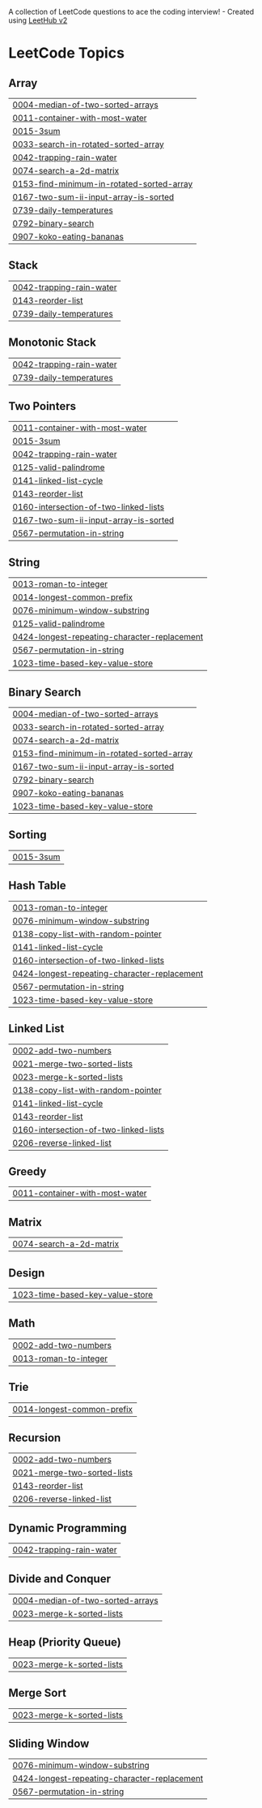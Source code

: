 A collection of LeetCode questions to ace the coding interview! - Created using [LeetHub v2](https://github.com/arunbhardwaj/LeetHub-2.0)
<!---LeetCode Topics Start-->
# LeetCode Topics
## Array
|  |
| ------- |
| [0004-median-of-two-sorted-arrays](https://github.com/mehant-kr/My-Leetcode-Solutions/tree/master/0004-median-of-two-sorted-arrays) |
| [0011-container-with-most-water](https://github.com/mehant-kr/My-Leetcode-Solutions/tree/master/0011-container-with-most-water) |
| [0015-3sum](https://github.com/mehant-kr/My-Leetcode-Solutions/tree/master/0015-3sum) |
| [0033-search-in-rotated-sorted-array](https://github.com/mehant-kr/My-Leetcode-Solutions/tree/master/0033-search-in-rotated-sorted-array) |
| [0042-trapping-rain-water](https://github.com/mehant-kr/My-Leetcode-Solutions/tree/master/0042-trapping-rain-water) |
| [0074-search-a-2d-matrix](https://github.com/mehant-kr/My-Leetcode-Solutions/tree/master/0074-search-a-2d-matrix) |
| [0153-find-minimum-in-rotated-sorted-array](https://github.com/mehant-kr/My-Leetcode-Solutions/tree/master/0153-find-minimum-in-rotated-sorted-array) |
| [0167-two-sum-ii-input-array-is-sorted](https://github.com/mehant-kr/My-Leetcode-Solutions/tree/master/0167-two-sum-ii-input-array-is-sorted) |
| [0739-daily-temperatures](https://github.com/mehant-kr/My-Leetcode-Solutions/tree/master/0739-daily-temperatures) |
| [0792-binary-search](https://github.com/mehant-kr/My-Leetcode-Solutions/tree/master/0792-binary-search) |
| [0907-koko-eating-bananas](https://github.com/mehant-kr/My-Leetcode-Solutions/tree/master/0907-koko-eating-bananas) |
## Stack
|  |
| ------- |
| [0042-trapping-rain-water](https://github.com/mehant-kr/My-Leetcode-Solutions/tree/master/0042-trapping-rain-water) |
| [0143-reorder-list](https://github.com/mehant-kr/My-Leetcode-Solutions/tree/master/0143-reorder-list) |
| [0739-daily-temperatures](https://github.com/mehant-kr/My-Leetcode-Solutions/tree/master/0739-daily-temperatures) |
## Monotonic Stack
|  |
| ------- |
| [0042-trapping-rain-water](https://github.com/mehant-kr/My-Leetcode-Solutions/tree/master/0042-trapping-rain-water) |
| [0739-daily-temperatures](https://github.com/mehant-kr/My-Leetcode-Solutions/tree/master/0739-daily-temperatures) |
## Two Pointers
|  |
| ------- |
| [0011-container-with-most-water](https://github.com/mehant-kr/My-Leetcode-Solutions/tree/master/0011-container-with-most-water) |
| [0015-3sum](https://github.com/mehant-kr/My-Leetcode-Solutions/tree/master/0015-3sum) |
| [0042-trapping-rain-water](https://github.com/mehant-kr/My-Leetcode-Solutions/tree/master/0042-trapping-rain-water) |
| [0125-valid-palindrome](https://github.com/mehant-kr/My-Leetcode-Solutions/tree/master/0125-valid-palindrome) |
| [0141-linked-list-cycle](https://github.com/mehant-kr/My-Leetcode-Solutions/tree/master/0141-linked-list-cycle) |
| [0143-reorder-list](https://github.com/mehant-kr/My-Leetcode-Solutions/tree/master/0143-reorder-list) |
| [0160-intersection-of-two-linked-lists](https://github.com/mehant-kr/My-Leetcode-Solutions/tree/master/0160-intersection-of-two-linked-lists) |
| [0167-two-sum-ii-input-array-is-sorted](https://github.com/mehant-kr/My-Leetcode-Solutions/tree/master/0167-two-sum-ii-input-array-is-sorted) |
| [0567-permutation-in-string](https://github.com/mehant-kr/My-Leetcode-Solutions/tree/master/0567-permutation-in-string) |
## String
|  |
| ------- |
| [0013-roman-to-integer](https://github.com/mehant-kr/My-Leetcode-Solutions/tree/master/0013-roman-to-integer) |
| [0014-longest-common-prefix](https://github.com/mehant-kr/My-Leetcode-Solutions/tree/master/0014-longest-common-prefix) |
| [0076-minimum-window-substring](https://github.com/mehant-kr/My-Leetcode-Solutions/tree/master/0076-minimum-window-substring) |
| [0125-valid-palindrome](https://github.com/mehant-kr/My-Leetcode-Solutions/tree/master/0125-valid-palindrome) |
| [0424-longest-repeating-character-replacement](https://github.com/mehant-kr/My-Leetcode-Solutions/tree/master/0424-longest-repeating-character-replacement) |
| [0567-permutation-in-string](https://github.com/mehant-kr/My-Leetcode-Solutions/tree/master/0567-permutation-in-string) |
| [1023-time-based-key-value-store](https://github.com/mehant-kr/My-Leetcode-Solutions/tree/master/1023-time-based-key-value-store) |
## Binary Search
|  |
| ------- |
| [0004-median-of-two-sorted-arrays](https://github.com/mehant-kr/My-Leetcode-Solutions/tree/master/0004-median-of-two-sorted-arrays) |
| [0033-search-in-rotated-sorted-array](https://github.com/mehant-kr/My-Leetcode-Solutions/tree/master/0033-search-in-rotated-sorted-array) |
| [0074-search-a-2d-matrix](https://github.com/mehant-kr/My-Leetcode-Solutions/tree/master/0074-search-a-2d-matrix) |
| [0153-find-minimum-in-rotated-sorted-array](https://github.com/mehant-kr/My-Leetcode-Solutions/tree/master/0153-find-minimum-in-rotated-sorted-array) |
| [0167-two-sum-ii-input-array-is-sorted](https://github.com/mehant-kr/My-Leetcode-Solutions/tree/master/0167-two-sum-ii-input-array-is-sorted) |
| [0792-binary-search](https://github.com/mehant-kr/My-Leetcode-Solutions/tree/master/0792-binary-search) |
| [0907-koko-eating-bananas](https://github.com/mehant-kr/My-Leetcode-Solutions/tree/master/0907-koko-eating-bananas) |
| [1023-time-based-key-value-store](https://github.com/mehant-kr/My-Leetcode-Solutions/tree/master/1023-time-based-key-value-store) |
## Sorting
|  |
| ------- |
| [0015-3sum](https://github.com/mehant-kr/My-Leetcode-Solutions/tree/master/0015-3sum) |
## Hash Table
|  |
| ------- |
| [0013-roman-to-integer](https://github.com/mehant-kr/My-Leetcode-Solutions/tree/master/0013-roman-to-integer) |
| [0076-minimum-window-substring](https://github.com/mehant-kr/My-Leetcode-Solutions/tree/master/0076-minimum-window-substring) |
| [0138-copy-list-with-random-pointer](https://github.com/mehant-kr/My-Leetcode-Solutions/tree/master/0138-copy-list-with-random-pointer) |
| [0141-linked-list-cycle](https://github.com/mehant-kr/My-Leetcode-Solutions/tree/master/0141-linked-list-cycle) |
| [0160-intersection-of-two-linked-lists](https://github.com/mehant-kr/My-Leetcode-Solutions/tree/master/0160-intersection-of-two-linked-lists) |
| [0424-longest-repeating-character-replacement](https://github.com/mehant-kr/My-Leetcode-Solutions/tree/master/0424-longest-repeating-character-replacement) |
| [0567-permutation-in-string](https://github.com/mehant-kr/My-Leetcode-Solutions/tree/master/0567-permutation-in-string) |
| [1023-time-based-key-value-store](https://github.com/mehant-kr/My-Leetcode-Solutions/tree/master/1023-time-based-key-value-store) |
## Linked List
|  |
| ------- |
| [0002-add-two-numbers](https://github.com/mehant-kr/My-Leetcode-Solutions/tree/master/0002-add-two-numbers) |
| [0021-merge-two-sorted-lists](https://github.com/mehant-kr/My-Leetcode-Solutions/tree/master/0021-merge-two-sorted-lists) |
| [0023-merge-k-sorted-lists](https://github.com/mehant-kr/My-Leetcode-Solutions/tree/master/0023-merge-k-sorted-lists) |
| [0138-copy-list-with-random-pointer](https://github.com/mehant-kr/My-Leetcode-Solutions/tree/master/0138-copy-list-with-random-pointer) |
| [0141-linked-list-cycle](https://github.com/mehant-kr/My-Leetcode-Solutions/tree/master/0141-linked-list-cycle) |
| [0143-reorder-list](https://github.com/mehant-kr/My-Leetcode-Solutions/tree/master/0143-reorder-list) |
| [0160-intersection-of-two-linked-lists](https://github.com/mehant-kr/My-Leetcode-Solutions/tree/master/0160-intersection-of-two-linked-lists) |
| [0206-reverse-linked-list](https://github.com/mehant-kr/My-Leetcode-Solutions/tree/master/0206-reverse-linked-list) |
## Greedy
|  |
| ------- |
| [0011-container-with-most-water](https://github.com/mehant-kr/My-Leetcode-Solutions/tree/master/0011-container-with-most-water) |
## Matrix
|  |
| ------- |
| [0074-search-a-2d-matrix](https://github.com/mehant-kr/My-Leetcode-Solutions/tree/master/0074-search-a-2d-matrix) |
## Design
|  |
| ------- |
| [1023-time-based-key-value-store](https://github.com/mehant-kr/My-Leetcode-Solutions/tree/master/1023-time-based-key-value-store) |
## Math
|  |
| ------- |
| [0002-add-two-numbers](https://github.com/mehant-kr/My-Leetcode-Solutions/tree/master/0002-add-two-numbers) |
| [0013-roman-to-integer](https://github.com/mehant-kr/My-Leetcode-Solutions/tree/master/0013-roman-to-integer) |
## Trie
|  |
| ------- |
| [0014-longest-common-prefix](https://github.com/mehant-kr/My-Leetcode-Solutions/tree/master/0014-longest-common-prefix) |
## Recursion
|  |
| ------- |
| [0002-add-two-numbers](https://github.com/mehant-kr/My-Leetcode-Solutions/tree/master/0002-add-two-numbers) |
| [0021-merge-two-sorted-lists](https://github.com/mehant-kr/My-Leetcode-Solutions/tree/master/0021-merge-two-sorted-lists) |
| [0143-reorder-list](https://github.com/mehant-kr/My-Leetcode-Solutions/tree/master/0143-reorder-list) |
| [0206-reverse-linked-list](https://github.com/mehant-kr/My-Leetcode-Solutions/tree/master/0206-reverse-linked-list) |
## Dynamic Programming
|  |
| ------- |
| [0042-trapping-rain-water](https://github.com/mehant-kr/My-Leetcode-Solutions/tree/master/0042-trapping-rain-water) |
## Divide and Conquer
|  |
| ------- |
| [0004-median-of-two-sorted-arrays](https://github.com/mehant-kr/My-Leetcode-Solutions/tree/master/0004-median-of-two-sorted-arrays) |
| [0023-merge-k-sorted-lists](https://github.com/mehant-kr/My-Leetcode-Solutions/tree/master/0023-merge-k-sorted-lists) |
## Heap (Priority Queue)
|  |
| ------- |
| [0023-merge-k-sorted-lists](https://github.com/mehant-kr/My-Leetcode-Solutions/tree/master/0023-merge-k-sorted-lists) |
## Merge Sort
|  |
| ------- |
| [0023-merge-k-sorted-lists](https://github.com/mehant-kr/My-Leetcode-Solutions/tree/master/0023-merge-k-sorted-lists) |
## Sliding Window
|  |
| ------- |
| [0076-minimum-window-substring](https://github.com/mehant-kr/My-Leetcode-Solutions/tree/master/0076-minimum-window-substring) |
| [0424-longest-repeating-character-replacement](https://github.com/mehant-kr/My-Leetcode-Solutions/tree/master/0424-longest-repeating-character-replacement) |
| [0567-permutation-in-string](https://github.com/mehant-kr/My-Leetcode-Solutions/tree/master/0567-permutation-in-string) |
<!---LeetCode Topics End-->